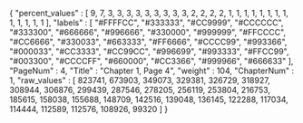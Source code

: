 {
  "percent_values" : [
    9,
    7,
    3,
    3,
    3,
    3,
    3,
    3,
    3,
    3,
    3,
    2,
    2,
    2,
    2,
    1,
    1,
    1,
    1,
    1,
    1,
    1,
    1,
    1,
    1,
    1,
    1,
    1
  ],
  "labels" : [
    "#FFFFCC",
    "#333333",
    "#CC9999",
    "#CCCCCC",
    "#333300",
    "#666666",
    "#996666",
    "#330000",
    "#999999",
    "#FFCCCC",
    "#CC6666",
    "#330033",
    "#663333",
    "#FF6666",
    "#CCCC99",
    "#993366",
    "#000033",
    "#CC3333",
    "#CC99CC",
    "#996699",
    "#993333",
    "#FFCC99",
    "#003300",
    "#CCCCFF",
    "#660000",
    "#CC3366",
    "#999966",
    "#666633"
  ],
  "PageNum" : 4,
  "Title" : "Chapter 1, Page 4",
  "weight" : 104,
  "ChapterNum" : 1,
  "raw_values" : [
    823741,
    673903,
    349073,
    329381,
    326729,
    318927,
    308944,
    306876,
    299439,
    287546,
    278205,
    256119,
    253804,
    216753,
    185615,
    158038,
    155688,
    148709,
    142516,
    139048,
    136145,
    122288,
    117034,
    114444,
    112589,
    112576,
    108926,
    99320
  ]
}
